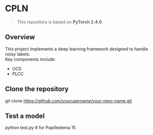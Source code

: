 # CPLN

> This repository is based on **PyTorch 2.4.0**.

## Overview

This project implements a deep learning framework designed to handle noisy labels.  
Key components include:
- UCS
- PLCC
  
## Clone the repository
git clone https://github.com/yourusername/your-repo-name.git

## Test a model 
python test.py # for Papilledema 15

